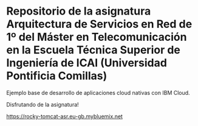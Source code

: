 # Repositorio de la asignatura Arquitectura de Servicios en Red de 1º del Máster en Telecomunicación en la Escuela Técnica Superior de Ingeniería de ICAI (Universidad Pontificia Comillas)
Ejemplo base de desarrollo de aplicaciones cloud nativas con IBM Cloud. 

Disfrutando de la asignatura!

https://rocky-tomcat-asr.eu-gb.mybluemix.net
